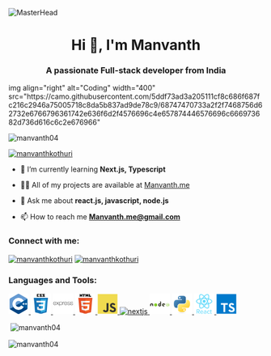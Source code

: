 ![MasterHead](https://camo.githubusercontent.com/b47506a81e73794a1fba84e43639b0adf7b7f0f69b2b434717c34170cda2dda3/68747470733a2f2f646576656c6f706572732e67697068792e636f6d2f6272616e63682f6d61737465722f7374617469632f6170692d63393965333533663736316433313833323263383533633033656263663231622e676966)
<h1 align="center">Hi 👋, I'm Manvanth</h1>
<h3 align="center">A passionate Full-stack developer from India</h3>
img align="right" alt="Coding" width="400" src="https://camo.githubusercontent.com/5ddf73ad3a205111cf8c686f687fc216c2946a75005718c8da5b837ad9de78c9/68747470733a2f2f7468756d62732e6766796361742e636f6d2f4576696c4e657874446576696c666973682d736d616c6c2e676966"

<p align="left"> <img src="https://komarev.com/ghpvc/?username=manvanth04&label=Profile%20views&color=0e75b6&style=flat" alt="manvanth04" /> </p>

<p align="left"> <a href="https://twitter.com/manvanthkothuri" target="blank"><img src="https://img.shields.io/twitter/follow/manvanthkothuri?logo=twitter&style=for-the-badge" alt="manvanthkothuri" /></a> </p>

- 🌱 I’m currently learning **Next.js, Typescript**

- 👨‍💻 All of my projects are available at [Manvanth.me](Manvanth.me)

- 💬 Ask me about **react.js, javascript, node.js**

- 📫 How to reach me **Manvanth.me@gmail.com**

<h3 align="left">Connect with me:</h3>
<p align="left">
<a href="https://twitter.com/manvanthkothuri" target="blank"><img align="center" src="https://raw.githubusercontent.com/rahuldkjain/github-profile-readme-generator/master/src/images/icons/Social/twitter.svg" alt="manvanthkothuri" height="30" width="40" /></a>
<a href="https://linkedin.com/in/manvanthkothuri" target="blank"><img align="center" src="https://raw.githubusercontent.com/rahuldkjain/github-profile-readme-generator/master/src/images/icons/Social/linked-in-alt.svg" alt="manvanthkothuri" height="30" width="40" /></a>
</p>

<h3 align="left">Languages and Tools:</h3>
<p align="left"> <a href="https://www.w3schools.com/cpp/" target="_blank" rel="noreferrer"> <img src="https://raw.githubusercontent.com/devicons/devicon/master/icons/cplusplus/cplusplus-original.svg" alt="cplusplus" width="40" height="40"/> </a> <a href="https://www.w3schools.com/css/" target="_blank" rel="noreferrer"> <img src="https://raw.githubusercontent.com/devicons/devicon/master/icons/css3/css3-original-wordmark.svg" alt="css3" width="40" height="40"/> </a> <a href="https://expressjs.com" target="_blank" rel="noreferrer"> <img src="https://raw.githubusercontent.com/devicons/devicon/master/icons/express/express-original-wordmark.svg" alt="express" width="40" height="40"/> </a> <a href="https://www.w3.org/html/" target="_blank" rel="noreferrer"> <img src="https://raw.githubusercontent.com/devicons/devicon/master/icons/html5/html5-original-wordmark.svg" alt="html5" width="40" height="40"/> </a> <a href="https://developer.mozilla.org/en-US/docs/Web/JavaScript" target="_blank" rel="noreferrer"> <img src="https://raw.githubusercontent.com/devicons/devicon/master/icons/javascript/javascript-original.svg" alt="javascript" width="40" height="40"/> </a> <a href="https://nextjs.org/" target="_blank" rel="noreferrer"> <img src="https://cdn.worldvectorlogo.com/logos/nextjs-2.svg" alt="nextjs" width="40" height="40"/> </a> <a href="https://nodejs.org" target="_blank" rel="noreferrer"> <img src="https://raw.githubusercontent.com/devicons/devicon/master/icons/nodejs/nodejs-original-wordmark.svg" alt="nodejs" width="40" height="40"/> </a> <a href="https://www.python.org" target="_blank" rel="noreferrer"> <img src="https://raw.githubusercontent.com/devicons/devicon/master/icons/python/python-original.svg" alt="python" width="40" height="40"/> </a> <a href="https://reactjs.org/" target="_blank" rel="noreferrer"> <img src="https://raw.githubusercontent.com/devicons/devicon/master/icons/react/react-original-wordmark.svg" alt="react" width="40" height="40"/> </a> <a href="https://www.typescriptlang.org/" target="_blank" rel="noreferrer"> <img src="https://raw.githubusercontent.com/devicons/devicon/master/icons/typescript/typescript-original.svg" alt="typescript" width="40" height="40"/> </a> </p>

<p>&nbsp;<img align="center" src="https://github-readme-stats.vercel.app/api?username=manvanth04&show_icons=true&locale=en" alt="manvanth04" /></p>

<p><img align="center" src="https://github-readme-streak-stats.herokuapp.com/?user=manvanth04&" alt="manvanth04" /></p>

